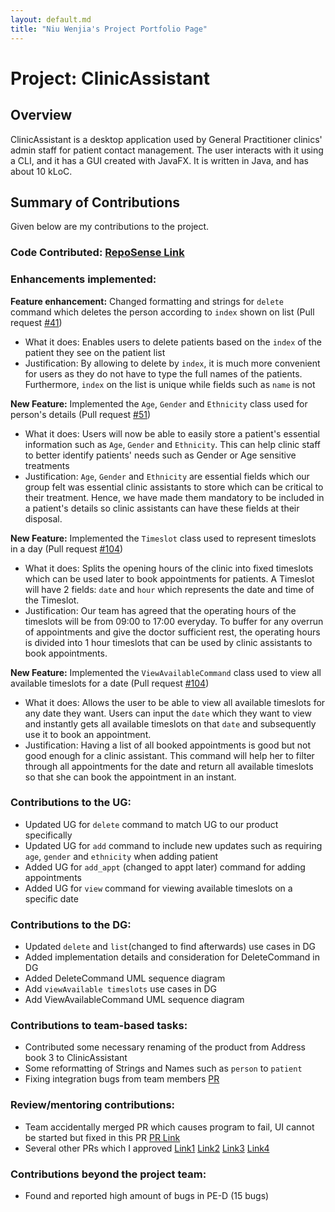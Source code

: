 ```yaml
---
layout: default.md
title: "Niu Wenjia's Project Portfolio Page"
---
```


# Project: ClinicAssistant

## Overview
ClinicAssistant is a desktop application used by General Practitioner clinics' admin staff for patient contact management. The user interacts with it using a CLI, and it has a GUI created with JavaFX. It is written in Java, and has about 10 kLoC.

## Summary of Contributions
Given below are my contributions to the project.

### Code Contributed: [RepoSense Link](https://nus-cs2103-ay2324s1.github.io/tp-dashboard/?search=wj331&breakdown=false&sort=groupTitle%20dsc&sortWithin=title&since=2023-09-22&timeframe=commit&mergegroup=&groupSelect=groupByRepos)

### Enhancements implemented:
**Feature enhancement:** Changed formatting and strings for `delete` command which deletes the person according to
`index` shown on list (Pull request [#41](https://github.com/AY2324S1-CS2103T-W09-3/tp/pull/41/))
- What it does: Enables users to delete patients based on the `index` of the patient they see on the patient list
- Justification: By allowing to delete by `index`, it is much more convenient for users as they do not have to type
  the full names of the patients. Furthermore, `index` on the list is unique while fields such as `name` is not

**New Feature:** Implemented the `Age`, `Gender` and `Ethnicity` class used for person's details (Pull
request [#51](https://github.com/AY2324S1-CS2103T-W09-3/tp/pull/51/))
- What it does: Users will now be able to easily store a patient's essential information
  such as `Age`, `Gender` and `Ethnicity`. This can help clinic staff to better identify patients' needs such as Gender or Age sensitive treatments
- Justification: `Age`, `Gender` and `Ethnicity` are essential fields which our group felt was essential clinic assistants
  to store which can be critical to their treatment. Hence, we have made them mandatory to be included in a patient's
  details so clinic assistants can have these fields at their disposal.

**New Feature:** Implemented the `Timeslot` class used to represent timeslots in a day (Pull
request [#104](https://github.com/AY2324S1-CS2103T-W09-3/tp/pull/104/))
- What it does: Splits the opening hours of the clinic into fixed timeslots which can be used later to book appointments for
  patients. A Timeslot will have 2 fields: `date` and `hour` which represents the date and time of the Timeslot.
- Justification: Our team has agreed that the operating hours of the timeslots will be from 09:00 to 17:00 everyday. To buffer for any
  overrun of appointments and give the doctor sufficient rest, the operating hours is divided into 1 hour timeslots
  that can be used by clinic assistants to book appointments.

**New Feature:** Implemented the `ViewAvailableCommand` class used to view all available timeslots for a date (Pull
request [#104](https://github.com/AY2324S1-CS2103T-W09-3/tp/pull/104/))
- What it does: Allows the user to be able to view all available timeslots for any date
  they want. Users can input the `date` which they want to view and instantly gets all available timeslots on that `date` and
  subsequently use it to book an appointment.
- Justification: Having a list of all booked appointments is good but not good enough for a clinic assistant. This command
  will help her to filter through all appointments for the date and return all available timeslots so that she can book the appointment
  in an instant.

### Contributions to the UG:
* Updated UG for `delete` command to match UG to our product specifically
* Updated UG for `add` command to include new updates such as requiring `age`, `gender` and `ethnicity` when adding patient
* Added UG for `add_appt` (changed to appt later) command for adding appointments
* Added UG for `view` command for viewing available timeslots on a specific date

### Contributions to the DG:
* Updated `delete` and `list`(changed to find afterwards) use cases in DG
* Added implementation details and consideration for DeleteCommand in DG
* Added DeleteCommand UML sequence diagram
* Add `viewAvailable timeslots` use cases in DG
* Add ViewAvailableCommand UML sequence diagram

### Contributions to team-based tasks:
* Contributed some necessary renaming of the product from Address book 3 to ClinicAssistant
* Some reformatting of Strings and Names such as `person` to `patient`
* Fixing integration bugs from team members [PR](https://github.com/AY2324S1-CS2103T-W09-3/tp/pull/177)

### Review/mentoring contributions:
* Team accidentally merged PR which causes program to fail, UI cannot be started but fixed in this PR [PR Link](https://github.com/AY2324S1-CS2103T-W09-3/tp/pull/83)
* Several other PRs which I approved [Link1](https://github.com/AY2324S1-CS2103T-W09-3/tp/pull/38) [Link2](https://github.com/AY2324S1-CS2103T-W09-3/tp/pull/46) [Link3](https://github.com/AY2324S1-CS2103T-W09-3/tp/pull/100) [Link4](https://github.com/AY2324S1-CS2103T-W09-3/tp/pull/112)

### Contributions beyond the project team:
* Found and reported high amount of bugs in PE-D (15 bugs)


